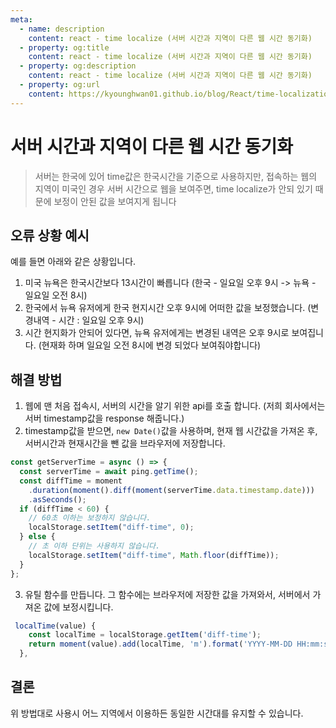 ```yaml
---
meta:
  - name: description
    content: react - time localize (서버 시간과 지역이 다른 웹 시간 동기화)
  - property: og:title
    content: react - time localize (서버 시간과 지역이 다른 웹 시간 동기화)
  - property: og:description
    content: react - time localize (서버 시간과 지역이 다른 웹 시간 동기화)
  - property: og:url
    content: https://kyounghwan01.github.io/blog/React/time-localization/
---
```


# 서버 시간과 지역이 다른 웹 시간 동기화

> 서버는 한국에 있어 time값은 한국시간을 기준으로 사용하지만, 접속하는 웹의 지역이 미국인 경우 서버 시간으로 웹을 보여주면, time localize가 안되 있기 때문에 보정이 안된 값을 보여지게 됩니다

## 오류 상황 예시

예를 들면 아래와 같은 상황입니다.

1. 미국 뉴욕은 한국시간보다 13시간이 빠릅니다 (한국 - 일요일 오후 9시 -> 뉴욕 - 일요일 오전 8시)
2. 한국에서 뉴욕 유저에게 한국 현지시간 오후 9시에 어떠한 값을 보정했습니다. (변경내역 - 시간 : 일요일 오후 9시)
3. 시간 현지화가 안되어 있다면, 뉴욕 유저에게는 변경된 내역은 오후 9시로 보여집니다. (현재화 하며 일요일 오전 8시에 변경 되었다 보여줘야합니다)

## 해결 방법

1. 웹에 맨 처음 접속시, 서버의 시간을 알기 위한 api를 호출 합니다. (저희 회사에서는 서버 timestamp값을 response 해줍니다.)
2. timestamp값을 받으면, `new Date()`값을 사용하며, 현재 웹 시간값을 가져온 후, 서버시간과 현재시간을 뺀 값을 브라우저에 저장합니다.

```js
const getServerTime = async () => {
  const serverTime = await ping.getTime();
  const diffTime = moment
    .duration(moment().diff(moment(serverTime.data.timestamp.date)))
    .asSeconds();
  if (diffTime < 60) {
    // 60초 이하는 보정하지 않습니다.
    localStorage.setItem("diff-time", 0);
  } else {
    // 초 이하 단위는 사용하지 않습니다.
    localStorage.setItem("diff-time", Math.floor(diffTime));
  }
};
```

3. 유틸 함수를 만듭니다. 그 함수에는 브라우저에 저장한 값을 가져와서, 서버에서 가져온 값에 보정시킵니다.

```js
 localTime(value) {
    const localTime = localStorage.getItem('diff-time');
    return moment(value).add(localTime, 'm').format('YYYY-MM-DD HH:mm:ss');
  },
```

## 결론

위 방법대로 사용시 어느 지역에서 이용하든 동일한 시간대를 유지할 수 있습니다.

<Disqus />
